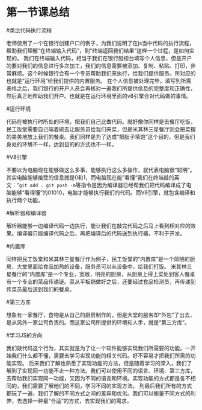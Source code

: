 第一节课总结
===========

#类比代码执行流程

老师使用了一个在银行创建户口的例子，为我们说明了在js当中代码的执行流程，帮助我们理解“在终端输入代码”，到“终端返回我们结果”这样一个过程，是如何实现的。
我们在终端输入代码，相当于我们在银行股柜台填写个人信息，但是开户的要对我们的信息进行多次加工，我们的信息需要被添加、复制、粘贴、打印，非常麻烦。这个时候银行会有一个专员帮助我们来执行，给我们提供服务。所对应的也就是“运行环境”给我们提供的内置服务。
在个人信息被处理完毕，填写到所需表格之后，我们银行的开户人员会再核对一遍我们所提供信息的完整度和正确性，然后真正地帮助我们开户。也就是在运行环境里面的v8引擎会对代码做的事情。

#运行环境

代码在被执行时所处的环境，把我们自己比做代码。就好像你同样是去餐厅吃饭，民工饭堂需要自己端着碗去让服务员给我们夹菜，但是米其林三星餐厅则会把菜摆的美美地放上我们的餐桌。我们同样是为了达成“把肚子填饱”这个目的，但是我们身处的环境不一样，达到目的的方式也不一样。

#V8引擎

不要以为电脑现在能够做这么多事，能够执行这么多操作，就代表电脑很“聪明”。其实电脑能够接受的信息就是0和1，而电脑现在能”看懂“我们在终端敲的英文：“`git add .
git push -m`等指令是因为编译器已经帮我们把代码编译成了电脑能够“看得懂”的01010，电脑才能够执行我们的代码。而V8引擎，就包含编译和执行两个功能。

#解析器和编译器

解析器能够一边编译代码一边执行，能让我们在敲完代码之后马上看到相对应的效果。编译器只能编译代码之后，再把编译后的代码送到执行器，不利于开发。


#内置库

同样把民工饭堂和米其林三星餐厅作为例子，民工饭堂的“内置库”是一个简陋的厨房，大堂里面给食品加热的设备，服务员可以从设备中，给我们打饭。
米其林三星餐厅的“内置库”是一个专业，宽敞，明亮的厨房，从厨房上得上菜处到客人餐桌有一个专业的菜品传递链。菜从平板锅做好之后，还要经过食品检测员，再传递到传菜员最后送到我们的餐桌。

#第三方库

想象有一家餐厅，食物是从自己的厨房制作的，但是大堂的服务却“外包”了出去，是从另外一家公司负责的。而这家公司所提供的环境和人手，就是“第三方库”。

#学习JS的方向

我们敲代码这个行为，其实就是为了让一个软件能够实现我们所需要的功能。一开始我们什么都不懂，需要去学习实现功能的相关代码。好不容易才把我们所需的功能实现。
后来我们了解也熟悉了实现功能的方法，但是随着学习的深入，我们了解到了实现同一功能不止一种方法。我们可以使用不同的语言、环境、第三方库，去帮助我们实现同一功能，又因为不同的语言和环境。实现功能的方式都是各不相同的，我们需要了解他们的不同，学习不同的实现方法。
到最后我们所有的方式都玩了一遍，我们了解的不同方式之间的差异和优劣。我们可以衡量不同方式的利弊，去选择一种最“合适”的方式，去实现我们的需求。

